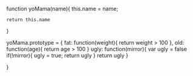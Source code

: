 function yoMama(name){
	this.name = name;

	return this.name
}

yoMama.prototype = {
	fat: function(weight){
		return weight > 100
	},
	old: function(age){
		return age > 100
	}
	ugly: function(mirror){
		var ugly = false
		if(!mirror){
			ugly = true;
			return ugly
		}
		return ugly
	}


}